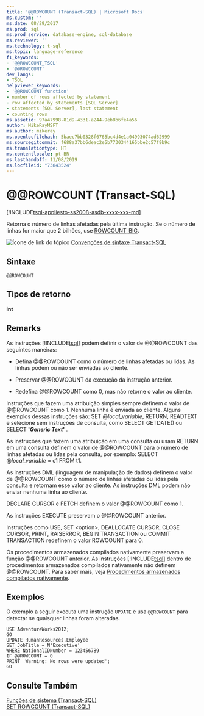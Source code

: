```yaml
---
title: '@@ROWCOUNT (Transact-SQL) | Microsoft Docs'
ms.custom: ''
ms.date: 08/29/2017
ms.prod: sql
ms.prod_service: database-engine, sql-database
ms.reviewer: ''
ms.technology: t-sql
ms.topic: language-reference
f1_keywords:
- '@@ROWCOUNT_TSQL'
- '@@ROWCOUNT'
dev_langs:
- TSQL
helpviewer_keywords:
- '@@ROWCOUNT function'
- number of rows affected by statement
- row affected by statements [SQL Server]
- statements [SQL Server], last statement
- counting rows
ms.assetid: 97a47998-81d9-4331-a244-9eb8b6fe4a56
author: MikeRayMSFT
ms.author: mikeray
ms.openlocfilehash: 5baec7bb0328f6765bc4d4e1a04993074ad62999
ms.sourcegitcommit: f688a37bb6deac2e5b7730344165bbe2c57f9b9c
ms.translationtype: HT
ms.contentlocale: pt-BR
ms.lasthandoff: 11/08/2019
ms.locfileid: "73843524"
---
```

# <a name="x40x40rowcount-transact-sql"></a>&#x40;&#x40;ROWCOUNT (Transact-SQL)
[!INCLUDE[tsql-appliesto-ss2008-asdb-xxxx-xxx-md](../../includes/tsql-appliesto-ss2008-asdb-xxxx-xxx-md.md)]

  Retorna o número de linhas afetadas pela última instrução. Se o número de linhas for maior que 2 bilhões, use [ROWCOUNT_BIG](../../t-sql/functions/rowcount-big-transact-sql.md).  
  
 ![Ícone de link do tópico](../../database-engine/configure-windows/media/topic-link.gif "Ícone de link do tópico") [Convenções de sintaxe Transact-SQL](../../t-sql/language-elements/transact-sql-syntax-conventions-transact-sql.md)  
  
## <a name="syntax"></a>Sintaxe  
  
```  
@@ROWCOUNT  
```  
  
## <a name="return-types"></a>Tipos de retorno  
 **int**  
  
## <a name="remarks"></a>Remarks  
 As instruções [!INCLUDE[tsql](../../includes/tsql-md.md)] podem definir o valor de @@ROWCOUNT das seguintes maneiras:  
  
-   Defina @@ROWCOUNT como o número de linhas afetadas ou lidas. As linhas podem ou não ser enviadas ao cliente.  
  
-   Preservar @@ROWCOUNT da execução da instrução anterior.  
  
-   Redefina @@ROWCOUNT como 0, mas não retorne o valor ao cliente.  
  
 Instruções que fazem uma atribuição simples sempre definem o valor de @@ROWCOUNT como 1. Nenhuma linha é enviada ao cliente. Alguns exemplos dessas instruções são: SET @*local_variable*, RETURN, READTEXT e selecione sem instruções de consulta, como SELECT GETDATE() ou SELECT **'***Generic Text***'** .  
  
 As instruções que fazem uma atribuição em uma consulta ou usam RETURN em uma consulta definem o valor de @@ROWCOUNT para o número de linhas afetadas ou lidas pela consulta, por exemplo: SELECT @*local_variable* = c1 FROM t1.  
  
 As instruções DML (linguagem de manipulação de dados) definem o valor de @@ROWCOUNT como o número de linhas afetadas ou lidas pela consulta e retornam esse valor ao cliente. As instruções DML podem não enviar nenhuma linha ao cliente.  
  
 DECLARE CURSOR e FETCH definem o valor @@ROWCOUNT como 1.  
  
 As instruções EXECUTE preservam o @@ROWCOUNT anterior.  
  
 Instruções como USE, SET \<option>, DEALLOCATE CURSOR, CLOSE CURSOR, PRINT, RAISERROR, BEGIN TRANSACTION ou COMMIT TRANSACTION redefinem o valor ROWCOUNT para 0.  
  
 Os procedimentos armazenados compilados nativamente preservam a função @@ROWCOUNT anterior. As instruções [!INCLUDE[tsql](../../includes/tsql-md.md)] dentro de procedimentos armazenados compilados nativamente não definem @@ROWCOUNT. Para saber mais, veja [Procedimentos armazenados compilados nativamente](../../relational-databases/in-memory-oltp/natively-compiled-stored-procedures.md).  
  
## <a name="examples"></a>Exemplos  
 O exemplo a seguir executa uma instrução `UPDATE` e usa `@@ROWCOUNT` para detectar se quaisquer linhas foram alteradas.  
  
```  
USE AdventureWorks2012;  
GO  
UPDATE HumanResources.Employee   
SET JobTitle = N'Executive'  
WHERE NationalIDNumber = 123456789  
IF @@ROWCOUNT = 0  
PRINT 'Warning: No rows were updated';  
GO  
```  
  
## <a name="see-also"></a>Consulte Também  
 [Funções de sistema &#40;Transact-SQL&#41;](../../relational-databases/system-functions/system-functions-category-transact-sql.md)   
 [SET ROWCOUNT &#40;Transact-SQL&#41;](../../t-sql/statements/set-rowcount-transact-sql.md)  
  
  
